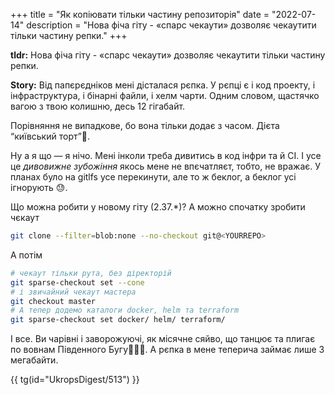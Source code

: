 +++
title = "Як копіювати тільки частину репозиторія"
date = "2022-07-14"
description = "Нова фіча гіту - «спарс чекаути» дозволяє чекаутити тільки частину репки."
+++

**tldr:** Нова фіча гіту - «спарс чекаути» дозволяє чекаутити тільки частину репки.

**Story:** Від папєрєдніков мені дісталася рєпка. У рєпці є і код проекту, і інфраструктура, і бінарні файли, і хелм чарти. Одним словом, щастячко вагою з твою колишню, десь 12 гігабайт. 

Порівняння не випадкове, бо вона тільки додає з часом. Дієта “київський торт”🍰. 

Ну а я що — я нічо. Мені інколи треба дивитись в код інфри та й CI. І усе це *дивовижне зубожіння* якось мене не впєчатляєт, тобто, не вражає. У планах було на gitlfs усе перекинути, але то ж беклог, а беклог усі ігнорують 😓. 

Що можна робити у новому гіту (2.37.*)? А можно спочатку зробити чєкаут

```bash
git clone --filter=blob:none --no-checkout git@<YOURREPO>
```

А потім 

```bash
# чекаут тільки рута, без діректорій
git sparse-checkout set --cone
# і звичайний чекаут мастера
git checkout master
# А тепер додемо каталоги docker, helm та terraform
git sparse-checkout set docker/ helm/ terraform/
```

І все. Ви чарівні і заворожуючі, як місячне сяйво, що танцює та плигає по вовнам Південного Бугу🤩🤩🤩. А рєпка в мене теперича займає лише 3 мегабайти.

{{ tg(id="UkropsDigest/513") }}